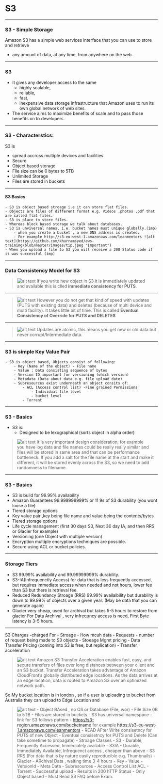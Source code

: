 
# S3 
---
### S3 - Simple Storage

Amazon S3 has a simple web services interface that you can use to store and retrieve 
 - any amount of data, at any time, from anywhere on the web. 

---

### S3
 - It gives any developer access to the same 
 	- highly scalable, 
 	- reliable, 
 	- fast, 
 	- inexpensive 
   data storage infrastructure that Amazon uses to run its own global network of web sites. 
 - The service aims to maximize benefits of scale and to pass those benefits on to developers.

---

###  S3 - Characterstics:
S3 is
- spread accross multiple devices and facilities
- Secure
- Object based storage
- File size can be 0 bytes to 5TB
- Unlimited Storage 
- Files are stored in buckets


---

#### S3 Basics

	- S3 is object based stroage i.e it can store flat files. 
	- Objects are files of different format e.g. Videos ,photos ,pdf that are called flat files. 
	- S3 is place to store files.
	- Whereas block based storage we talk about databases.
	- S3 is unviversal names, i.e. bucket names must unique globally.(imp)
		- when you create a bucket , a new DNS address is created. 
		- For example http://s3-eu-west-1.amazonaws.com/leanmentors ![alt text](https://github.com/khurramsyed/aws-training/blob/master/images/tip.jpeg "Important")
	- When you upload a file to S3 you will receive a 200 Status code if it was successful (imp)

---

### Data Consistency Model for S3
	
> ![alt text](https://github.com/khurramsyed/aws-training/blob/master/images/tip.jpeg "Important")
If you write new object in S3 it is immediately updated  
and available this is clled **immediate consistency for PUTS**.

---

> ![alt text](https://github.com/khurramsyed/aws-training/blob/master/images/tip.jpeg "Important")
However you do not get that kind of speed with updates 
(PUTS with existing data) and deletes (because of multi
 device and multi facility). It takes little bit of time.
 This is called **Eventual Consistency of Override for PUTS and DELETES**

---

> ![alt text](https://github.com/khurramsyed/aws-training/blob/master/images/tip.jpeg "Important")
Updates are atomic, this means you get new or old data 
but never corrupt/Intermediate data.

---

### S3 is simple Key Value Pair

	- S3 is object based, Objects consist of following:
		- Key (Name of the object) - File name
		- Value : Data consisting sequence of bytes
		- Version ID important for versioning (which version)
		- Metadata (Data about data e.g. file upload date)
		- Subresources exist underneath an object consits of:
			- ACL (Access control list) -Fine grained Permissions
				- Individual file level
				- bucket level
			- Torrent

---

### S3 - Basics

- S3 is:
	- Designed to be lexographical 
	(sorts object in alpha order)

>![alt text](https://github.com/khurramsyed/aws-training/blob/master/images/tip.jpeg "Important")
	    It is very important design consideration, for example  
	    you have log data and file names could be really really 
		similar and files will be stored in same area and that 
		can be performance bottleneck. If you add a salt for the
		file name at the start and make it different, it will be 
		stored evenly across the S3, so we need to add randomness
		to filename.

----

### S3 - Basics 

- S3 is build for 99.99% availability
- Amazon Guarantees 99.999999999% or 11 9s of S3 
  durability (you wont loose a file)
- Tiered storage options
- Key value pair ,key being file name and value being the contents/bytes
- Tiered storage options
- Life cycle management (first 30 days S3, Next 30 day IA, and then RRS or Glacier for example)
- Versioning (one Object with multiple version)
- Encryption multiple encryptions techniques are possible.
- Secure using ACL or bucket policies.

---

### Storage Tiers

- S3 99.99% availability and 99.99999999% durability.
- S3-IA(Infrequenctly Access) for data that is less 
  frequently accessed, but requires immediate access
  when needed and not hours, lower fee than 
  S3 but there is retrieval fee.
- Reduced Redundancy Stroage (RRS) 99.99% availaibility but 
  durability is down to 99.99%  of objects over a given year.
  (May be data that you can generate again)
- Glacier very cheap, used for archival but 
  takes 5-5 hours to restore from glacier
  For Data Archival , very infrequncy access is need,
   First Byte latency is 3-5 hours.


---


S3 Charges
 -charged For 
 	- Stroage - How mcuh data 
  	- Requests - number of request being made to S3 objects
  	- Stoeage Mgmt pricing 
  	- Data Transfer Pricing (coming into S3 is free, but replication)
  	- Transfer acceleration 

>![alt text](https://github.com/khurramsyed/aws-training/blob/master/images/tip.jpeg "Definition") Amazon S3 Transfer Acceleration enables fast, easy, and secure transfers of files over long distances between your client and an S3 bucket. Transfer Acceleration takes advantage of Amazon CloudFront’s globally distributed edge locations. As the data arrives at an edge location, data is routed to Amazon S3 over an optimized network path.


So My bucket location is in london , so if a user is uploading to bucket from Australia they can upload to Edge Location and 

>![alt text](https://github.com/khurramsyed/aws-training/blob/master/images/tip.jpeg "Very Imporant") 
	- Object BAsed , no OS or Database (File, wor)
	- File Size 0B to 5TB
	- Files are stored in buckets
	- S3 has universal namespace
	- link for S3 follows pattern 
		- https://s3-region.amazonaws.com/bucketname
		  for example
		 https://s3-eu-west-1.amazonaws.com/leanmentors
	- READ AFter Write consisetncy for PUTS of new Object
	- Eventual consisetncy for PUTS and Delete (Can take sometime to propagate)
	- Stroage Classes
		- S3 - Durable, Frequently Accessed, Immediately available
		- S3IA - Durable, Immediately Available, Infrequenct access , cheaper than above
		- S3 RRS (For data that is by nature easily reproducible e.g. Thumbnails)
		- Glacier - ARchival Data , waiting time 3-4 hours
	- Key 
	- Value 
	- VersionId
	- Meta Data
	- Subresources
		- Access Control List ACL
		- Torrent
	- Successful upload - Results in 200 hTTP Status
	- Only Object based 
	- Must Read S3 FAQ before Exam.







